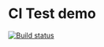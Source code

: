 # CI Test demo

[![Build status](https://ci.appveyor.com/api/projects/status/krpgx7303objryl3?svg=true)](https://ci.appveyor.com/project/GaliullinAR/ajs-testdir)